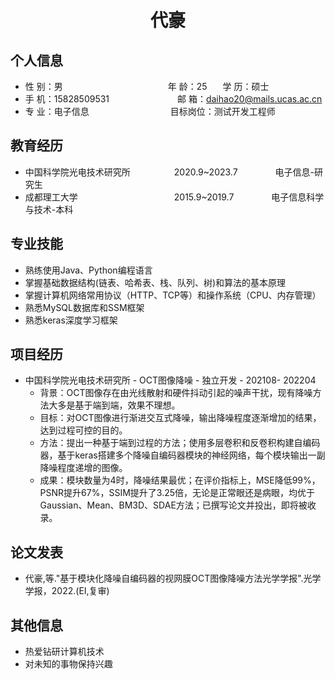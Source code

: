  <center>
     <h1>代豪</h1>
 </center>

## 个人信息 

* 性 别：男&emsp;&emsp;&emsp;&emsp;&emsp;&emsp;&emsp;&emsp;&emsp;&emsp;&emsp;&emsp;年 龄：25 &emsp;&ensp;学 历：硕士
* 手 机：15828509531 &emsp;&emsp;&emsp;&emsp;&emsp;&emsp;&ensp;&emsp;邮 箱：daihao20@mails.ucas.ac.cn    
* 专 业：电子信息 &emsp;&emsp;&emsp;&emsp;&emsp;&emsp;&emsp;&emsp;&emsp;目标岗位：测试开发工程师

## 教育经历
      
* 中国科学院光电技术研究所&emsp;&emsp;&emsp;&emsp;&emsp;2020.9~2023.7&emsp;&emsp;&emsp;&emsp; 电子信息-研究生         
* 成都理工大学&emsp;&emsp;&emsp;&emsp;&emsp;&emsp;&emsp;&emsp;&emsp;&emsp;&emsp;2015.9~2019.7&emsp;&emsp;&emsp;&emsp; 电子信息科学与技术-本科  

## 专业技能

* 熟练使用Java、Python编程语言
* 掌握基础数据结构(链表、哈希表、栈、队列、树)和算法的基本原理
* 掌握计算机网络常用协议（HTTP、TCP等）和操作系统（CPU、内存管理）
* 熟悉MySQL数据库和SSM框架
* 熟悉keras深度学习框架

## 项目经历

* 中国科学院光电技术研究所 - OCT图像降噪 - 独立开发 - 202108- 202204 
    * 背景：OCT图像存在由光线散射和硬件抖动引起的噪声干扰，现有降噪方法大多是基于端到端，效果不理想。
    * 目标：对OCT图像进行渐进交互式降噪，输出降噪程度逐渐增加的结果，达到过程可控的目的。
    * 方法：提出一种基于端到过程的方法；使用多层卷积和反卷积构建自编码器，基于keras搭建多个降噪自编码器模块的神经网络，每个模块输出一副降噪程度递增的图像。
    * 成果：模块数量为4时，降噪结果最优；在评价指标上，MSE降低99%，PSNR提升67%，SSIM提升了3.25倍，无论是正常眼还是病眼，均优于Gaussian、Mean、BM3D、SDAE方法；已撰写论文并投出，即将被收录。
   


## 论文发表 
* 代豪,等."基于模块化降噪自编码器的视网膜OCT图像降噪方法光学学报".光学学报，2022.(EI,复审)

## 其他信息 
* 热爱钻研计算机技术
* 对未知的事物保持兴趣

